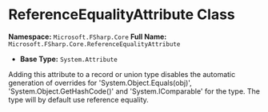 # ReferenceEqualityAttribute Class

**Namespace:** `Microsoft.FSharp.Core`
**Full Name:** `Microsoft.FSharp.Core.ReferenceEqualityAttribute`
- **Base Type:** `System.Attribute`

Adding this attribute to a record or union type disables the automatic generation
 of overrides for 'System.Object.Equals(obj)', 'System.Object.GetHashCode()' 
 and 'System.IComparable' for the type. The type will by default use reference equality.